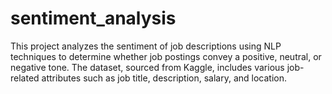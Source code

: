 # sentiment_analysis
 This project analyzes the sentiment of job descriptions using NLP techniques to determine whether job postings convey a positive, neutral, or negative tone. The dataset, sourced from Kaggle, includes various job-related attributes such as job title, description, salary, and location.
